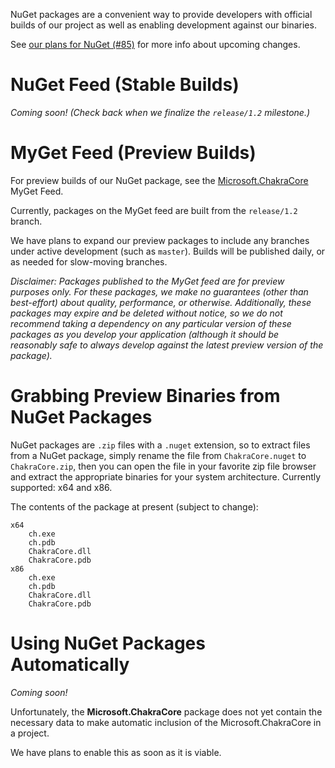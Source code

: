 NuGet packages are a convenient way to provide developers with official builds of our project
as well as enabling development against our binaries.

See [our plans for NuGet (#85)](https://github.com/Microsoft/ChakraCore/issues/85)
for more info about upcoming changes.

# NuGet Feed (Stable Builds)

_Coming soon! (Check back when we finalize the `release/1.2` milestone.)_

# MyGet Feed (Preview Builds)

For preview builds of our NuGet package, see the
[Microsoft.ChakraCore](https://www.myget.org/feed/chakracore-preview/package/nuget/Microsoft.ChakraCore)
MyGet Feed.

Currently, packages on the MyGet feed are built from the `release/1.2` branch.

We have plans to expand our preview packages to include any branches under active development
(such as `master`). Builds will be published daily, or as needed for slow-moving branches.

*Disclaimer: Packages published to the MyGet feed are for preview purposes only. For these packages, we make no guarantees (other than best-effort) about quality, performance, or otherwise. Additionally, these packages may expire and be deleted without notice, so we do not recommend taking a dependency on any particular version of these packages as you develop your application (although it should be reasonably safe to always develop against the latest preview version of the package).*

# Grabbing Preview Binaries from NuGet Packages

NuGet packages are `.zip` files with a `.nuget` extension, so to extract files
from a NuGet package, simply rename the file from `ChakraCore.nuget` to `ChakraCore.zip`,
then you can open the file in your favorite zip file browser and extract the appropriate binaries
for your system architecture. Currently supported: x64 and x86.

The contents of the package at present (subject to change):

```
x64
    ch.exe
    ch.pdb
    ChakraCore.dll
    ChakraCore.pdb
x86
    ch.exe
    ch.pdb
    ChakraCore.dll
    ChakraCore.pdb
```

# Using NuGet Packages Automatically

_Coming soon!_

Unfortunately, the **Microsoft.ChakraCore** package does not yet contain the necessary data
to make automatic inclusion of the Microsoft.ChakraCore in a project.

We have plans to enable this as soon as it is viable.
